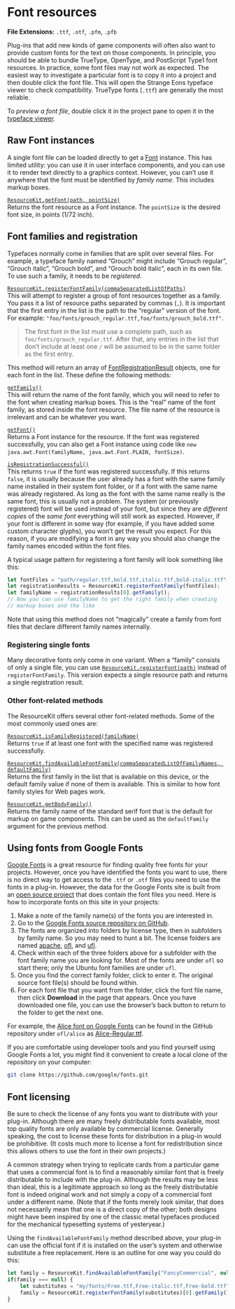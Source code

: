# Font resources

**File Extensions:** `.ttf`, `.otf`, `.pfm`, `.pfb`

Plug-ins that add new kinds of game components will often also want to provide custom fonts for the text on those components. In principle, you should be able to bundle TrueType, OpenType, and PostScript Type1 font resources. In practice, some font files may not work as expected. The easiest way to investigate a particular font is to copy it into a project and then double click the font file. This will open the Strange Eons typeface viewer to check compatibility. TrueType fonts (`.ttf`) are generally the most reliable.

To *preview a font file*, double click it in the project pane to open it in the [typeface viewer](dm-type-viewer.md).

## Raw Font instances

A single font file can be loaded directly to get a [Font](https://docs.oracle.com/javase/8/docs/api/java/awt/Font.html) instance. This has limited utility: you can use it in user interface components, and you can use it to render text directly to a graphics context. However, you can’t use it anywhere that the font must be identified by *family name*. This includes markup boxes.

[`ResourceKit.getFont(path, pointSize)`](assets/javadoc/resources/ResourceKit.html#getFont)  
Returns the font resource as a Font instance. The `pointSize` is the desired font size, in points (1/72 inch).

## Font families and registration

Typefaces normally come in families that are split over several files. For example, a typeface family named “Grouch” might include “Grouch regular”, “Grouch italic”, “Grouch bold”, and “Grouch bold italic”, each in its own file. To use such a family, it needs to be *registered*.

[`ResourceKit.registerFontFamily(commaSeparatedListOfPaths)`](assets/javadoc/resources/ResourceKit.html#registerFontFamily)  
This will attempt to register a group of font resources together as a family. You pass it a list of resource paths separated by commas (`,`). It is important that the first entry in the list is the path to the “regular” version of the font. For example: `"foo/fonts/grouch_regular.ttf,foo/fonts/grouch_bold.ttf"`.

> The first font in the list must use a complete path, such as `foo/fonts/grouch_regular.ttf`. After that, any entries in the list that don’t include at least one `/` will be assumed to be in the same folder as the first entry.

This method will return an array of [FontRegistrationResult](assets/javadoc/resources/ResourceKit.FontRegistrationResult.html) objects, one for each font in the list. These define the following methods:

[`getFamily()`](assets/javadoc/resources/ResourceKit.FontRegistrationResult.html#getFamily)  
This will return the name of the font family, which you will need to refer to the font when creating markup boxes. This is the “real” name of the font family, as stored inside the font resource. The file name of the resource is irrelevant and can be whatever you want.

[`getFont()`](assets/javadoc/resources/ResourceKit.FontRegistrationResult.html#getFont)  
Returns a Font instance for the resource. If the font was registered successfully, you can also get a Font instance using code like `new java.awt.Font(familyName, java.awt.Font.PLAIN, fontSize)`.

[`isRegistrationSuccessful()`](assets/javadoc/resources/ResourceKit.FontRegistrationResult.html#isRegistrationSuccessful)  
This returns `true` if the font was registered successfully. If this returns `false`, it is usually because the user already has a font with the same family name installed in their system font folder, or if a font with the same name was already registered. As long as the font with the same name really is the same font, this is usually not a problem. The system (or previously registered) font will be used instead of your font, but since they are *different copies* of the *same font* everything will still work as expected. However, if your font is different in some way (for example, if you have added some custom character glyphs), you won’t get the result you expect. For this reason, if you are modifying a font in any way you should also change the family names encoded within the font files.

A typical usage pattern for registering a font family will look something like this:

```js
let fontFiles = "path/regular.ttf,bold.ttf,italic.ttf,bold-italic.ttf";
let registrationResults = ResourceKit.registerFontFamily(fontFiles);
let familyName = registrationResults[0].getFamily();
// Now you can use familyName to get the right family when creating
// markup boxes and the like
```

Note that using this method does not “magically” create a family from font files that declare different family names internally.

### Registering single fonts

Many decorative fonts only come in one variant. When a “family” consists of only a single file, you can use [`ResourceKit.registerFont(path)`](assets/javadoc/resources/ResourceKit.html#registerFont) instead of `registerFontFamily`. This version expects a single resource path and returns a single registration result.

### Other font-related methods

The ResourceKit offers several other font-related methods. Some of the most commonly used ones are:

[`ResourceKit.isFamilyRegistered(familyName)`](assets/javadoc/resources/ResourceKit.html#isFamilyRegistered)  
Returns `true` if at least one font with the specified name was registered successfully.

[`ResourceKit.findAvailableFontFamily(commaSeparatedListOfFamilyNames, defaultFamily)`](assets/javadoc/resources/ResourceKit.html#findAvailableFontFamily)  
Returns the first family in the list that is available on this device, or the default family value if none of them is available. This is similar to how font family styles for Web pages work.

[`ResourceKit.getBodyFamily()`](assets/javadoc/resources/ResourceKit.html#getBodyFamily)  
Returns the family name of the standard serif font that is the default for markup on game components. This can be used as the `defaultFamily` argument for the previous method.

## Using fonts from Google Fonts

[Google Fonts](https://fonts.google.com/) is a great resource for finding quality free fonts for your projects. However, once you have identified the fonts you want to use, there is no direct way to get access to the `.ttf` or `.otf` files you need to use the fonts in a plug-in. However, the data for the Google Fonts site is built from an [open source project](https://github.com/google/fonts) that does contain the font files you need. Here is how to incorporate fonts on this site in your projects:

1. Make a note of the family name(s) of the fonts you are interested in.
2. Go to the [Google Fonts source repository on GitHub](https://github.com/google/fonts).
3. The fonts are organized into folders by license type, then in subfolders by family name. So you may need to hunt a bit. The license folders are named [apache](https://github.com/google/fonts/tree/master/apache), [ofl](https://github.com/google/fonts/tree/master/ofl), and [ufl](https://github.com/google/fonts/tree/master/ufl).
4. Check within each of the three folders above for a subfolder with the font family name you are looking for. Most of the fonts are under `ofl` so start there; only the Ubuntu font families are under `ufl`.
5. Once you find the correct family folder, click to enter it. The original source font file(s) should be found within.
6. For each font file that you want from the folder, click the font file name, then click **Download** in the page that appears. Once you have downloaded one file, you can use the browser’s back button to return to the folder to get the next one.

For example, the [Alice font on Google Fonts](https://fonts.google.com/?query=alice) can be found in the GitHub repository under `ofl/alice` as [Alice-Regular.ttf](https://github.com/google/fonts/tree/master/ofl/alice).

If you are comfortable using developer tools and you find yourself using Google Fonts a lot, you might find it convenient to create a local clone of the repository on your computer:

```bash
git clone https://github.com/google/fonts.git
```

## Font licensing

Be sure to check the license of any fonts you want to distribute with your plug-in. Although there are many freely distributable fonts available, most top quality fonts are only available by commercial license. Generally speaking, the cost to license these fonts for distribution in a plug-in would be prohibitive. (It costs much more to license a font for redistribution since this allows others to use the font in their own projects.) 

A common strategy when trying to replicate cards from a particular game that uses a commercial font is to find a reasonably similar font that is freely distributable to include with the plug-in. Although the results may be less than ideal, this is a legitimate approach so long as the freely distributable font is indeed original work and not simply a copy of a commercial font under a different name. (Note that if the fonts merely look similar, that does not necessarily mean that one is a direct copy of the other; both designs might have been inspired by one of the classic metal typefaces produced for the mechanical typesetting systems of yesteryear.)

Using the `findAvailableFontFamily` method described above, your plug-in can use the official font if it is installed on the user’s system and otherwise substitute a free replacement. Here is an outline for one way you could do this:

```js
let family = ResourceKit.findAvailableFontFamily("FancyCommercial", null);
if(family === null) {
    let substitutes = "my/fonts/Free.ttf,Free-italic.ttf,Free-bold.ttf";
    family = ResourceKit.registerFontFamily(substitutes)[0].getFamily();
}
```

